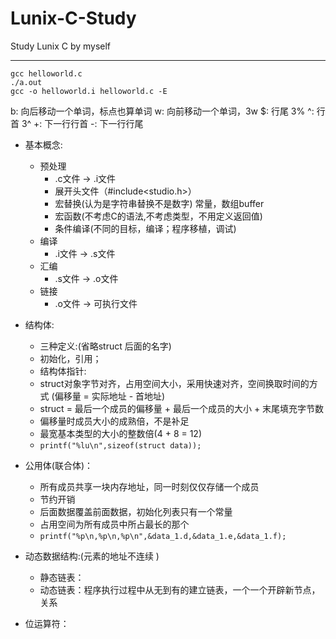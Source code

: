 # Lunix-C-Study
Study Lunix C by myself

***

> 
```
gcc helloworld.c
./a.out
gcc -o helloworld.i helloworld.c -E
```
b: 向后移动一个单词，标点也算单词
w: 向前移动一个单词，3w
$: 行尾 3%
^: 行首 3^
+: 下一行行首
-: 下一行行尾

 - 基本概念:
	- 预处理
		 - .c文件 -> .i文件
		 - 展开头文件（#include<studio.h>）
		 - 宏替换(认为是字符串替换不是数字) 常量，数组buffer
		 - 宏函数(不考虑C的语法,不考虑类型，不用定义返回值)
		 - 条件编译(不同的目标，编译；程序移植，调试)
	- 编译
		 - .i文件 -> .s文件
	- 汇编
		 - .s文件 -> .o文件
	- 链接
		 - .o文件 -> 可执行文件

 - 结构体:
  	 - 三种定义:(省略struct 后面的名字)
  	 - 初始化，引用；
  	 - 结构体指针:
  	 - struct对象字节对齐，占用空间大小，采用快速对齐，空间换取时间的方式 (偏移量 = 实际地址 - 首地址)
  	 - struct = 最后一个成员的偏移量 + 最后一个成员的大小 + 末尾填充字节数
  	 - 偏移量时成员大小的成熟倍，不是补足
  	 - 最宽基本类型的大小的整数倍(4 + 8 = 12)
  	 - `printf("%lu\n",sizeof(struct data));`
     
 - 公用体(联合体)：
 	 - 所有成员共享一块内存地址，同一时刻仅仅存储一个成员
 	 - 节约开销
 	 - 后面数据覆盖前面数据，初始化列表只有一个常量
 	 - 占用空间为所有成员中所占最长的那个
 	 - `printf("%p\n,%p\n,%p\n",&data_1.d,&data_1.e,&data_1.f);`

 - 动态数据结构:(元素的地址不连续 )
 	 - 静态链表：
 	 - 动态链表：程序执行过程中从无到有的建立链表，一个一个开辟新节点，关系

 - 位运算符：